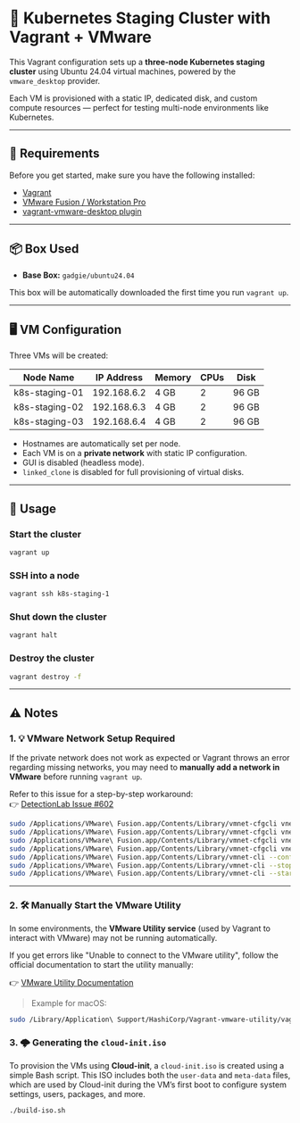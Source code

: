 # 🧪 Kubernetes Staging Cluster with Vagrant + VMware

This Vagrant configuration sets up a **three-node Kubernetes staging cluster** using Ubuntu 24.04 virtual machines, powered by the `vmware_desktop` provider.

Each VM is provisioned with a static IP, dedicated disk, and custom compute resources — perfect for testing multi-node environments like Kubernetes.

---

## 🔧 Requirements

Before you get started, make sure you have the following installed:

- [Vagrant](https://www.vagrantup.com/)
- [VMware Fusion / Workstation Pro](https://www.vmware.com/products/workstation-pro.html)
- [vagrant-vmware-desktop plugin](https://developer.hashicorp.com/vagrant/docs/providers/vmware/desktop)

---

## 📦 Box Used

- **Base Box:** `gadgie/ubuntu24.04`

This box will be automatically downloaded the first time you run `vagrant up`.

---

## 🖥️ VM Configuration

Three VMs will be created:

| Node Name        | IP Address     | Memory | CPUs | Disk  |
|------------------|----------------|--------|------|-------|
| k8s-staging-01    | 192.168.6.2    | 4 GB   | 2    | 96 GB |
| k8s-staging-02    | 192.168.6.3    | 4 GB   | 2    | 96 GB |
| k8s-staging-03    | 192.168.6.4    | 4 GB   | 2    | 96 GB |

- Hostnames are automatically set per node.
- Each VM is on a **private network** with static IP configuration.
- GUI is disabled (headless mode).
- `linked_clone` is disabled for full provisioning of virtual disks.

---

## 🚀 Usage

### Start the cluster

```bash
vagrant up
```

### SSH into a node

```bash
vagrant ssh k8s-staging-1
```

### Shut down the cluster

```bash
vagrant halt
```

### Destroy the cluster

```bash
vagrant destroy -f
```

---

## ⚠️ Notes

### 1. 💡 **VMware Network Setup Required**

If the private network does not work as expected or Vagrant throws an error regarding missing networks, you may need to **manually add a network in VMware** before running `vagrant up`.

Refer to this issue for a step-by-step workaround:  
👉 [DetectionLab Issue #602](https://github.com/clong/DetectionLab/issues/602)

```bash
sudo /Applications/VMware\ Fusion.app/Contents/Library/vmnet-cfgcli vnetcfgadd VNET_2_DHCP no
sudo /Applications/VMware\ Fusion.app/Contents/Library/vmnet-cfgcli vnetcfgadd VNET_2_HOSTONLY_SUBNET 192.168.6.0
sudo /Applications/VMware\ Fusion.app/Contents/Library/vmnet-cfgcli vnetcfgadd VNET_2_HOSTONLY_NETMASK 255.255.255.224
sudo /Applications/VMware\ Fusion.app/Contents/Library/vmnet-cfgcli vnetcfgadd VNET_2_VIRTUAL_ADAPTER yes
sudo /Applications/VMware\ Fusion.app/Contents/Library/vmnet-cli --configure
sudo /Applications/VMware\ Fusion.app/Contents/Library/vmnet-cli --stop
sudo /Applications/VMware\ Fusion.app/Contents/Library/vmnet-cli --start
```

---

### 2. 🛠️ **Manually Start the VMware Utility**

In some environments, the **VMware Utility service** (used by Vagrant to interact with VMware) may not be running automatically.

If you get errors like "Unable to connect to the VMware utility", follow the official documentation to start the utility manually:

👉 [VMware Utility Documentation](https://developer.hashicorp.com/vagrant/docs/providers/vmware/vagrant-vmware-utility)

> Example for macOS:

```bash
sudo /Library/Application\ Support/HashiCorp/Vagrant-vmware-utility/vagrant-vmware-utility
```

### 3. 🌩️ **Generating the `cloud-init.iso`**

To provision the VMs using **Cloud-init**, a `cloud-init.iso` is created using a simple Bash script. This ISO includes both the `user-data` and `meta-data` files, which are used by Cloud-init during the VM’s first boot to configure system settings, users, packages, and more.

```bash
./build-iso.sh
```
